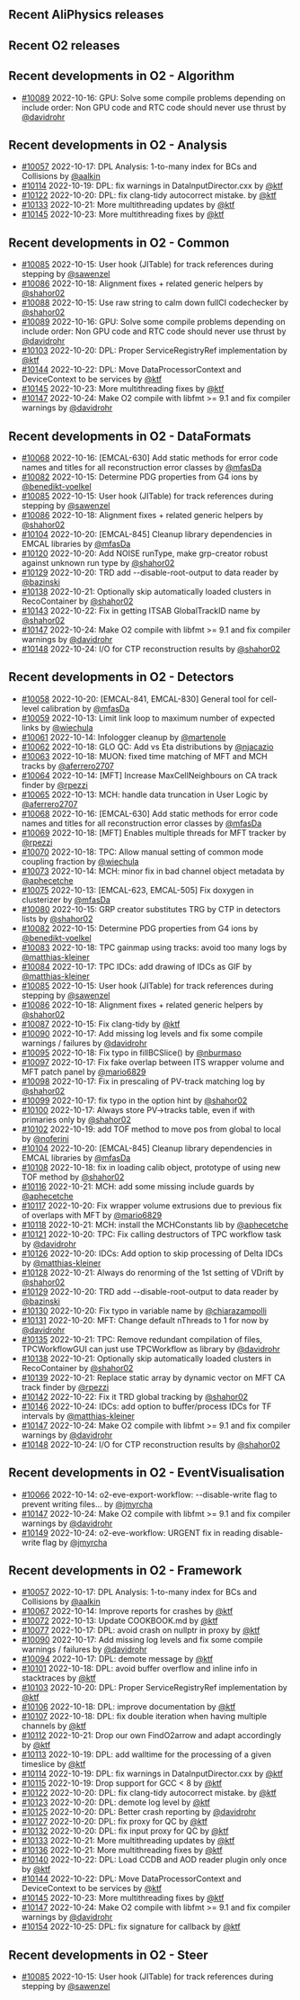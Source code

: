 ## Recent AliPhysics releases
## Recent O2 releases
## Recent developments in O2 - Algorithm
- [\#10089](https://github.com/AliceO2Group/AliceO2/pull/10089) 2022-10-16: GPU: Solve some compile problems depending on include order: Non GPU code and RTC code should never use thrust by [@davidrohr](https://github.com/davidrohr)
## Recent developments in O2 - Analysis
- [\#10057](https://github.com/AliceO2Group/AliceO2/pull/10057) 2022-10-17: DPL Analysis: 1-to-many index for BCs and Collisions by [@aalkin](https://github.com/aalkin)
- [\#10114](https://github.com/AliceO2Group/AliceO2/pull/10114) 2022-10-19: DPL: fix warnings in DataInputDirector.cxx by [@ktf](https://github.com/ktf)
- [\#10122](https://github.com/AliceO2Group/AliceO2/pull/10122) 2022-10-20: DPL: fix clang-tidy autocorrect mistake. by [@ktf](https://github.com/ktf)
- [\#10133](https://github.com/AliceO2Group/AliceO2/pull/10133) 2022-10-21: More multithreading updates by [@ktf](https://github.com/ktf)
- [\#10145](https://github.com/AliceO2Group/AliceO2/pull/10145) 2022-10-23: More multithreading fixes by [@ktf](https://github.com/ktf)
## Recent developments in O2 - Common
- [\#10085](https://github.com/AliceO2Group/AliceO2/pull/10085) 2022-10-15: User hook (JITable) for track references during stepping by [@sawenzel](https://github.com/sawenzel)
- [\#10086](https://github.com/AliceO2Group/AliceO2/pull/10086) 2022-10-18: Alignment fixes + related generic helpers by [@shahor02](https://github.com/shahor02)
- [\#10088](https://github.com/AliceO2Group/AliceO2/pull/10088) 2022-10-15: Use raw string to calm down fullCI codechecker by [@shahor02](https://github.com/shahor02)
- [\#10089](https://github.com/AliceO2Group/AliceO2/pull/10089) 2022-10-16: GPU: Solve some compile problems depending on include order: Non GPU code and RTC code should never use thrust by [@davidrohr](https://github.com/davidrohr)
- [\#10103](https://github.com/AliceO2Group/AliceO2/pull/10103) 2022-10-20: DPL: Proper ServiceRegistryRef implementation by [@ktf](https://github.com/ktf)
- [\#10144](https://github.com/AliceO2Group/AliceO2/pull/10144) 2022-10-22: DPL: Move DataProcessorContext and DeviceContext to be services by [@ktf](https://github.com/ktf)
- [\#10145](https://github.com/AliceO2Group/AliceO2/pull/10145) 2022-10-23: More multithreading fixes by [@ktf](https://github.com/ktf)
- [\#10147](https://github.com/AliceO2Group/AliceO2/pull/10147) 2022-10-24: Make O2 compile with libfmt >= 9.1 and fix compiler warnings by [@davidrohr](https://github.com/davidrohr)
## Recent developments in O2 - DataFormats
- [\#10068](https://github.com/AliceO2Group/AliceO2/pull/10068) 2022-10-16: [EMCAL-630] Add static methods for error code names and titles for all reconstruction error classes by [@mfasDa](https://github.com/mfasDa)
- [\#10082](https://github.com/AliceO2Group/AliceO2/pull/10082) 2022-10-15: Determine PDG properties from G4 ions by [@benedikt-voelkel](https://github.com/benedikt-voelkel)
- [\#10085](https://github.com/AliceO2Group/AliceO2/pull/10085) 2022-10-15: User hook (JITable) for track references during stepping by [@sawenzel](https://github.com/sawenzel)
- [\#10086](https://github.com/AliceO2Group/AliceO2/pull/10086) 2022-10-18: Alignment fixes + related generic helpers by [@shahor02](https://github.com/shahor02)
- [\#10104](https://github.com/AliceO2Group/AliceO2/pull/10104) 2022-10-20: [EMCAL-845] Cleanup library dependencies in EMCAL libraries by [@mfasDa](https://github.com/mfasDa)
- [\#10120](https://github.com/AliceO2Group/AliceO2/pull/10120) 2022-10-20: Add NOISE runType, make grp-creator robust against unknown run type by [@shahor02](https://github.com/shahor02)
- [\#10129](https://github.com/AliceO2Group/AliceO2/pull/10129) 2022-10-20: TRD add --disable-root-output to data reader by [@bazinski](https://github.com/bazinski)
- [\#10138](https://github.com/AliceO2Group/AliceO2/pull/10138) 2022-10-21: Optionally skip automatically loaded clusters in RecoContainer by [@shahor02](https://github.com/shahor02)
- [\#10143](https://github.com/AliceO2Group/AliceO2/pull/10143) 2022-10-22: Fix in getting ITSAB GlobalTrackID name by [@shahor02](https://github.com/shahor02)
- [\#10147](https://github.com/AliceO2Group/AliceO2/pull/10147) 2022-10-24: Make O2 compile with libfmt >= 9.1 and fix compiler warnings by [@davidrohr](https://github.com/davidrohr)
- [\#10148](https://github.com/AliceO2Group/AliceO2/pull/10148) 2022-10-24: I/O for CTP reconstruction results by [@shahor02](https://github.com/shahor02)
## Recent developments in O2 - Detectors
- [\#10058](https://github.com/AliceO2Group/AliceO2/pull/10058) 2022-10-20: [EMCAL-841, EMCAL-830] General tool for cell-level calibration by [@mfasDa](https://github.com/mfasDa)
- [\#10059](https://github.com/AliceO2Group/AliceO2/pull/10059) 2022-10-13: Limit link loop to maximum number of expected links by [@wiechula](https://github.com/wiechula)
- [\#10061](https://github.com/AliceO2Group/AliceO2/pull/10061) 2022-10-14: Infologger cleanup by [@martenole](https://github.com/martenole)
- [\#10062](https://github.com/AliceO2Group/AliceO2/pull/10062) 2022-10-18: GLO QC: Add vs Eta distributions by [@njacazio](https://github.com/njacazio)
- [\#10063](https://github.com/AliceO2Group/AliceO2/pull/10063) 2022-10-18: MUON: fixed time matching of MFT and MCH tracks by [@aferrero2707](https://github.com/aferrero2707)
- [\#10064](https://github.com/AliceO2Group/AliceO2/pull/10064) 2022-10-14: [MFT] Increase MaxCellNeighbours on CA track finder by [@rpezzi](https://github.com/rpezzi)
- [\#10065](https://github.com/AliceO2Group/AliceO2/pull/10065) 2022-10-13: MCH: handle data truncation in User Logic by [@aferrero2707](https://github.com/aferrero2707)
- [\#10068](https://github.com/AliceO2Group/AliceO2/pull/10068) 2022-10-16: [EMCAL-630] Add static methods for error code names and titles for all reconstruction error classes by [@mfasDa](https://github.com/mfasDa)
- [\#10069](https://github.com/AliceO2Group/AliceO2/pull/10069) 2022-10-18: [MFT] Enables multiple threads for MFT tracker  by [@rpezzi](https://github.com/rpezzi)
- [\#10070](https://github.com/AliceO2Group/AliceO2/pull/10070) 2022-10-18: TPC: Allow manual setting of common mode coupling fraction by [@wiechula](https://github.com/wiechula)
- [\#10073](https://github.com/AliceO2Group/AliceO2/pull/10073) 2022-10-14: MCH: minor fix in bad channel object metadata by [@aphecetche](https://github.com/aphecetche)
- [\#10075](https://github.com/AliceO2Group/AliceO2/pull/10075) 2022-10-13: [EMCAL-623, EMCAL-505] Fix doxygen in clusterizer by [@mfasDa](https://github.com/mfasDa)
- [\#10080](https://github.com/AliceO2Group/AliceO2/pull/10080) 2022-10-15: GRP creator substitutes TRG by CTP in detectors lists by [@shahor02](https://github.com/shahor02)
- [\#10082](https://github.com/AliceO2Group/AliceO2/pull/10082) 2022-10-15: Determine PDG properties from G4 ions by [@benedikt-voelkel](https://github.com/benedikt-voelkel)
- [\#10083](https://github.com/AliceO2Group/AliceO2/pull/10083) 2022-10-18: TPC gainmap using tracks: avoid too many logs by [@matthias-kleiner](https://github.com/matthias-kleiner)
- [\#10084](https://github.com/AliceO2Group/AliceO2/pull/10084) 2022-10-17: TPC IDCs: add drawing of IDCs as GIF by [@matthias-kleiner](https://github.com/matthias-kleiner)
- [\#10085](https://github.com/AliceO2Group/AliceO2/pull/10085) 2022-10-15: User hook (JITable) for track references during stepping by [@sawenzel](https://github.com/sawenzel)
- [\#10086](https://github.com/AliceO2Group/AliceO2/pull/10086) 2022-10-18: Alignment fixes + related generic helpers by [@shahor02](https://github.com/shahor02)
- [\#10087](https://github.com/AliceO2Group/AliceO2/pull/10087) 2022-10-15: Fix clang-tidy by [@ktf](https://github.com/ktf)
- [\#10090](https://github.com/AliceO2Group/AliceO2/pull/10090) 2022-10-17: Add missing log levels and fix some compile warnings / failures by [@davidrohr](https://github.com/davidrohr)
- [\#10095](https://github.com/AliceO2Group/AliceO2/pull/10095) 2022-10-18: Fix typo in fillBCSlice() by [@nburmaso](https://github.com/nburmaso)
- [\#10097](https://github.com/AliceO2Group/AliceO2/pull/10097) 2022-10-17: Fix fake overlap between ITS wrapper volume and MFT patch panel by [@mario6829](https://github.com/mario6829)
- [\#10098](https://github.com/AliceO2Group/AliceO2/pull/10098) 2022-10-17: Fix in prescaling of PV-track matching log by [@shahor02](https://github.com/shahor02)
- [\#10099](https://github.com/AliceO2Group/AliceO2/pull/10099) 2022-10-17: fix typo in the option hint by [@shahor02](https://github.com/shahor02)
- [\#10100](https://github.com/AliceO2Group/AliceO2/pull/10100) 2022-10-17: Always store PV->tracks table, even if with primaries only by [@shahor02](https://github.com/shahor02)
- [\#10102](https://github.com/AliceO2Group/AliceO2/pull/10102) 2022-10-19: add TOF method to move pos from global to local by [@noferini](https://github.com/noferini)
- [\#10104](https://github.com/AliceO2Group/AliceO2/pull/10104) 2022-10-20: [EMCAL-845] Cleanup library dependencies in EMCAL libraries by [@mfasDa](https://github.com/mfasDa)
- [\#10108](https://github.com/AliceO2Group/AliceO2/pull/10108) 2022-10-18: fix in loading calib object, prototype of using new TOF method by [@shahor02](https://github.com/shahor02)
- [\#10116](https://github.com/AliceO2Group/AliceO2/pull/10116) 2022-10-21: MCH: add some missing include guards by [@aphecetche](https://github.com/aphecetche)
- [\#10117](https://github.com/AliceO2Group/AliceO2/pull/10117) 2022-10-20: Fix wrapper volume extrusions due to previous fix of overlaps with MFT by [@mario6829](https://github.com/mario6829)
- [\#10118](https://github.com/AliceO2Group/AliceO2/pull/10118) 2022-10-21: MCH: install the MCHConstants lib by [@aphecetche](https://github.com/aphecetche)
- [\#10121](https://github.com/AliceO2Group/AliceO2/pull/10121) 2022-10-20: TPC: Fix calling destructors of TPC workflow task by [@davidrohr](https://github.com/davidrohr)
- [\#10126](https://github.com/AliceO2Group/AliceO2/pull/10126) 2022-10-20: IDCs: Add option to skip processing of Delta IDCs by [@matthias-kleiner](https://github.com/matthias-kleiner)
- [\#10128](https://github.com/AliceO2Group/AliceO2/pull/10128) 2022-10-21: Always do renorming of the 1st setting of VDrift by [@shahor02](https://github.com/shahor02)
- [\#10129](https://github.com/AliceO2Group/AliceO2/pull/10129) 2022-10-20: TRD add --disable-root-output to data reader by [@bazinski](https://github.com/bazinski)
- [\#10130](https://github.com/AliceO2Group/AliceO2/pull/10130) 2022-10-20: Fix typo in variable name by [@chiarazampolli](https://github.com/chiarazampolli)
- [\#10131](https://github.com/AliceO2Group/AliceO2/pull/10131) 2022-10-20: MFT: Change default nThreads to 1 for now by [@davidrohr](https://github.com/davidrohr)
- [\#10135](https://github.com/AliceO2Group/AliceO2/pull/10135) 2022-10-21: TPC: Remove redundant compilation of files, TPCWorkflowGUI can just use TPCWorkflow as library by [@davidrohr](https://github.com/davidrohr)
- [\#10138](https://github.com/AliceO2Group/AliceO2/pull/10138) 2022-10-21: Optionally skip automatically loaded clusters in RecoContainer by [@shahor02](https://github.com/shahor02)
- [\#10139](https://github.com/AliceO2Group/AliceO2/pull/10139) 2022-10-21: Replace static array by dynamic vector on MFT CA track finder by [@rpezzi](https://github.com/rpezzi)
- [\#10142](https://github.com/AliceO2Group/AliceO2/pull/10142) 2022-10-22: Fix it TRD global tracking by [@shahor02](https://github.com/shahor02)
- [\#10146](https://github.com/AliceO2Group/AliceO2/pull/10146) 2022-10-24: IDCs: add option to buffer/process IDCs for TF intervals by [@matthias-kleiner](https://github.com/matthias-kleiner)
- [\#10147](https://github.com/AliceO2Group/AliceO2/pull/10147) 2022-10-24: Make O2 compile with libfmt >= 9.1 and fix compiler warnings by [@davidrohr](https://github.com/davidrohr)
- [\#10148](https://github.com/AliceO2Group/AliceO2/pull/10148) 2022-10-24: I/O for CTP reconstruction results by [@shahor02](https://github.com/shahor02)
## Recent developments in O2 - EventVisualisation
- [\#10066](https://github.com/AliceO2Group/AliceO2/pull/10066) 2022-10-14: o2-eve-export-workflow: --disable-write flag to prevent writing files… by [@jmyrcha](https://github.com/jmyrcha)
- [\#10147](https://github.com/AliceO2Group/AliceO2/pull/10147) 2022-10-24: Make O2 compile with libfmt >= 9.1 and fix compiler warnings by [@davidrohr](https://github.com/davidrohr)
- [\#10149](https://github.com/AliceO2Group/AliceO2/pull/10149) 2022-10-24: o2-eve-workflow: URGENT fix in reading disable-write flag by [@jmyrcha](https://github.com/jmyrcha)
## Recent developments in O2 - Framework
- [\#10057](https://github.com/AliceO2Group/AliceO2/pull/10057) 2022-10-17: DPL Analysis: 1-to-many index for BCs and Collisions by [@aalkin](https://github.com/aalkin)
- [\#10067](https://github.com/AliceO2Group/AliceO2/pull/10067) 2022-10-14: Improve reports for crashes by [@ktf](https://github.com/ktf)
- [\#10072](https://github.com/AliceO2Group/AliceO2/pull/10072) 2022-10-13: Update COOKBOOK.md by [@ktf](https://github.com/ktf)
- [\#10077](https://github.com/AliceO2Group/AliceO2/pull/10077) 2022-10-17: DPL: avoid crash on nullptr in proxy by [@ktf](https://github.com/ktf)
- [\#10090](https://github.com/AliceO2Group/AliceO2/pull/10090) 2022-10-17: Add missing log levels and fix some compile warnings / failures by [@davidrohr](https://github.com/davidrohr)
- [\#10094](https://github.com/AliceO2Group/AliceO2/pull/10094) 2022-10-17: DPL: demote message by [@ktf](https://github.com/ktf)
- [\#10101](https://github.com/AliceO2Group/AliceO2/pull/10101) 2022-10-18: DPL: avoid buffer overflow and inline info in stacktraces by [@ktf](https://github.com/ktf)
- [\#10103](https://github.com/AliceO2Group/AliceO2/pull/10103) 2022-10-20: DPL: Proper ServiceRegistryRef implementation by [@ktf](https://github.com/ktf)
- [\#10106](https://github.com/AliceO2Group/AliceO2/pull/10106) 2022-10-18: DPL: improve documentation by [@ktf](https://github.com/ktf)
- [\#10107](https://github.com/AliceO2Group/AliceO2/pull/10107) 2022-10-18: DPL: fix double iteration when having multiple channels by [@ktf](https://github.com/ktf)
- [\#10112](https://github.com/AliceO2Group/AliceO2/pull/10112) 2022-10-21: Drop our own FindO2arrow and adapt accordingly by [@ktf](https://github.com/ktf)
- [\#10113](https://github.com/AliceO2Group/AliceO2/pull/10113) 2022-10-19: DPL: add walltime for the processing of a given timeslice by [@ktf](https://github.com/ktf)
- [\#10114](https://github.com/AliceO2Group/AliceO2/pull/10114) 2022-10-19: DPL: fix warnings in DataInputDirector.cxx by [@ktf](https://github.com/ktf)
- [\#10115](https://github.com/AliceO2Group/AliceO2/pull/10115) 2022-10-19: Drop support for GCC < 8 by [@ktf](https://github.com/ktf)
- [\#10122](https://github.com/AliceO2Group/AliceO2/pull/10122) 2022-10-20: DPL: fix clang-tidy autocorrect mistake. by [@ktf](https://github.com/ktf)
- [\#10123](https://github.com/AliceO2Group/AliceO2/pull/10123) 2022-10-20: DPL: demote log level by [@ktf](https://github.com/ktf)
- [\#10125](https://github.com/AliceO2Group/AliceO2/pull/10125) 2022-10-20: DPL: Better crash reporting by [@davidrohr](https://github.com/davidrohr)
- [\#10127](https://github.com/AliceO2Group/AliceO2/pull/10127) 2022-10-20: DPL: fix proxy for QC by [@ktf](https://github.com/ktf)
- [\#10132](https://github.com/AliceO2Group/AliceO2/pull/10132) 2022-10-20: DPL: fix input proxy for QC by [@ktf](https://github.com/ktf)
- [\#10133](https://github.com/AliceO2Group/AliceO2/pull/10133) 2022-10-21: More multithreading updates by [@ktf](https://github.com/ktf)
- [\#10136](https://github.com/AliceO2Group/AliceO2/pull/10136) 2022-10-21: More multithreading fixes by [@ktf](https://github.com/ktf)
- [\#10140](https://github.com/AliceO2Group/AliceO2/pull/10140) 2022-10-22: DPL: Load CCDB and AOD reader plugin only once by [@ktf](https://github.com/ktf)
- [\#10144](https://github.com/AliceO2Group/AliceO2/pull/10144) 2022-10-22: DPL: Move DataProcessorContext and DeviceContext to be services by [@ktf](https://github.com/ktf)
- [\#10145](https://github.com/AliceO2Group/AliceO2/pull/10145) 2022-10-23: More multithreading fixes by [@ktf](https://github.com/ktf)
- [\#10147](https://github.com/AliceO2Group/AliceO2/pull/10147) 2022-10-24: Make O2 compile with libfmt >= 9.1 and fix compiler warnings by [@davidrohr](https://github.com/davidrohr)
- [\#10154](https://github.com/AliceO2Group/AliceO2/pull/10154) 2022-10-25: DPL: fix signature for callback by [@ktf](https://github.com/ktf)
## Recent developments in O2 - Steer
- [\#10085](https://github.com/AliceO2Group/AliceO2/pull/10085) 2022-10-15: User hook (JITable) for track references during stepping by [@sawenzel](https://github.com/sawenzel)

